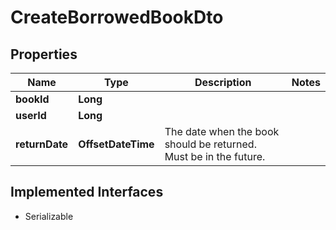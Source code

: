 

# CreateBorrowedBookDto


## Properties

| Name | Type | Description | Notes |
|------------ | ------------- | ------------- | -------------|
|**bookId** | **Long** |  |  |
|**userId** | **Long** |  |  |
|**returnDate** | **OffsetDateTime** | The date when the book should be returned. Must be in the future. |  |


## Implemented Interfaces

* Serializable


